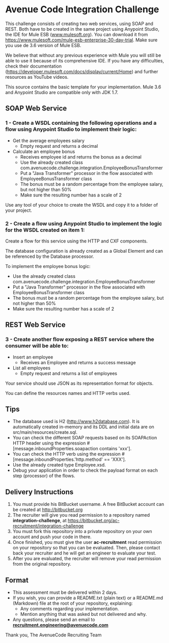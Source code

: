 # Avenue Code Integration Challenge

This challenge consists of creating two web services, using SOAP and REST.
Both have to be created in the same project using Anypoint Studio, the IDE for Mule ESB (www.mulesoft.org). You can download it from https://www.mulesoft.com/mule-esb-enterprise-30-day-trial. Make sure you use de 3.6 version of Mule ESB.

We believe that without any previous experience with Mule you will still be able to use it because of its comprehensive IDE. If you have any difficulties, check their documentation (https://developer.mulesoft.com/docs/display/current/Home) and further resources as YouTube videos.

This source contains the basic template for your implementation.
Mule 3.6 and Anypoint Studio are compatible only with JDK 1.7.

## SOAP Web Service

### 1 - Create a WSDL containing the following operations and a flow using Anypoint Studio to implement their logic:

* Get the average employees salary
	* Empty request and returns a decimal
* Calculate an employee bonus
	* Receives employee id and returns the bonus as a decimal
	* Use the already created class com.avenuecode.challenge.integration.EmployeeBonusTransformer
	* Put a "Java Transformer" processor in the flow associated with EmployeeBonusTransformer class
	* The bonus must be a random percentage from the employee salary, but not higher than 50%
	* Make sure the resulting number has a scale of 2

Use any tool of your choice to create the WSDL and copy it to a folder of your project.


### 2 - Create a flow using Anypoint Studio to implement the logic for the WSDL created on item 1:

Create a flow for this service using the HTTP and CXF components.

The database configuration is already created as a Global Element and can be referenced by the Database processor.

To implement the employee bonus logic:

* Use the already created class com.avenuecode.challenge.integration.EmployeeBonusTransformer
* Put a "Java Transformer" processor in the flow associated with EmployeeBonusTransformer class
* The bonus must be a random percentage from the employee salary, but not higher than 50%
* Make sure the resulting number has a scale of 2
   
## REST Web Service

### 3 - Create another flow exposing a REST service where the consumer will be able to:
* Insert an employee
	* Receives an Employee and returns a success message
* List all employees
	* Empty request and returns a list of employees

Your service should use JSON as its representation format for objects.

You can define the resources names and HTTP verbs used.

## Tips
* The database used is H2 (http://www.h2database.com). It is automatically created in-memory and its DDL and initial data are on src/main/resources/create.sql.
* You can check the different SOAP requests based on its SOAPAction HTTP header using the expression #[message.inboundProperties.soapaction contains 'xxx'].
* You can check the HTTP verb using the expression #[message.inboundProperties.'http.method' == 'XXX'].
* Use the already created type Employee.xsd.
* Debug your application in order to check the payload format on each step (processor) of the flows.

## Delivery Instructions

1. You must provide his BitBucket username. A free BitBucket account can be created at http://bitbucket.org
1. The recruiter will give you read permission to a repository named **integration-challenge**, at https://bitbucket.org/ac-recruitment/integration-challenge
1. You must fork this repository into a private repository on your own account and push your code in there.
1. Once finished, you must give the user **ac-recruitment** read permission on your repository so that you can be evaluated. Then, please contact back your recruiter and he will get an engineer to evaluate your test.
1. After you are evaluated, the recruiter will remove your read permission from the original repository.

## Format

* This assessment must be delivered within 2 days.
* If you wish, you can provide a README.txt (plain text) or a README.md (Markdown) file at the root of your repository, explaining:
    * Any comments regarding your implementation.
    * Mention anything that was asked but not delivered and why.
* Any questions, please send an email to **recruitment.engineering@avenuecode.com**

Thank you,
The AvenueCode Recruiting Team